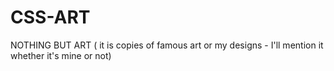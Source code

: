 # CSS-ART
NOTHING BUT ART ( it is copies of famous art or my designs - I'll mention it whether it's mine or not)
